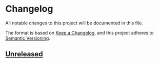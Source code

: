 # Changelog
All notable changes to this project will be documented in this file.

The format is based on [Keep a Changelog](https://keepachangelog.com/en/1.0.0/),
and this project adheres to [Semantic Versioning](https://semver.org/spec/v2.0.0.html).

## [Unreleased]

[unreleased]: https://github.com/eclipse/keypop-calypso-crypto-asymmetric-java-api/compare/0.1.0...HEAD
[0.1.0]: https://github.com/eclipse/keypop-calypso-crypto-asymmetric-java-api/releases/tag/0.1.0